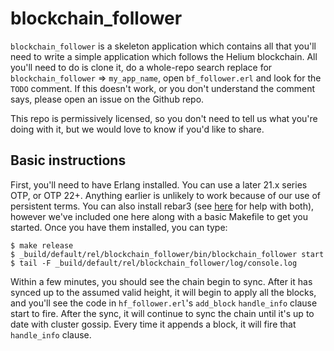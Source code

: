 blockchain_follower
=====

`blockchain_follower` is a skeleton application which contains all that you'll need to write a simple application which follows the Helium blockchain.  All you'll need to do is clone it, do a whole-repo search replace for `blockchain_follower` => `my_app_name`, open `bf_follower.erl` and look for the `TODO` comment.  If this doesn't work, or you don't understand the comment says, please open an issue on the Github repo.

This repo is permissively licensed, so you don't need to tell us what you're doing with it, but we would love to know if you'd like to share.

Basic instructions
-----
First, you'll need to have Erlang installed.  You can use a later 21.x series OTP, or OTP 22+.  Anything earlier is unlikely to work because of our use of persistent terms.  You can also install rebar3 (see [here](https://www.rebar3.org/docs/getting-started) for help with both), however we've included one here along with a basic Makefile to get you started.  Once you have them installed, you can type:

    $ make release
    $ _build/default/rel/blockchain_follower/bin/blockchain_follower start
    $ tail -F _build/default/rel/blockchain_follower/log/console.log

Within a few minutes, you should see the chain begin to sync.  After it has synced up to the assumed valid height, it will begin to apply all the blocks, and you'll see the code in `hf_follower.erl`'s `add_block` `handle_info` clause start to fire.  After the sync, it will continue to sync the chain until it's up to date with cluster gossip.  Every time it appends a block, it will fire that `handle_info` clause.

